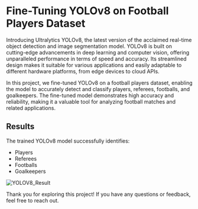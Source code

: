 # Fine-Tuning YOLOv8 on Football Players Dataset

Introducing Ultralytics YOLOv8, the latest version of the acclaimed real-time object detection and image segmentation model. YOLOv8 is built on cutting-edge advancements in deep learning and computer vision, offering unparalleled performance in terms of speed and accuracy. Its streamlined design makes it suitable for various applications and easily adaptable to different hardware platforms, from edge devices to cloud APIs.

In this project, we fine-tuned YOLOv8 on a football players dataset, enabling the model to accurately detect and classify players, referees, footballs, and goalkeepers. The fine-tuned model demonstrates high accuracy and reliability, making it a valuable tool for analyzing football matches and related applications.

## Results
The trained YOLOv8 model successfully identifies:
- Players
- Referees
- Footballs
- Goalkeepers

![YOLOV8_Result](https://github.com/user-attachments/assets/d7cf4494-fb55-40fe-9196-7ded04282243)

Thank you for exploring this project! If you have any questions or feedback, feel free to reach out.
